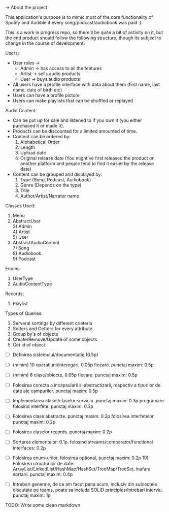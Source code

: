 -> About the project

This application's purpose is to mimic most of the core functionality of Spotify and Audible if every song/podcast/audiobook was paid :).

This is a work in progress repo, so there'll be quite a bit of activity on 
it, but the end product should follow the following structure, though its subject to change in the course of development:

Users: 
- User roles -> 
    + Admin  -> has access to all the features
    + Artist -> sells audio products
    + User   -> buys audio products
- All users have a profile interface with data about them (first name, last name, date of birth etc)
- Users can have a profile picture
- Users can make playlists that can be shuffled or replayed


Audio Content: 
- Can be put up for sale and listened to if you own it (you either purchased it or made it).  
- Products can be discounted for a limited amounted of time. 
- Content can be ordered by: 
    1) Alphabetical Order 
    2) Length 
    3) Upload date 
    4) Original release date (You might've first released the product on another platform and people tend to find it easier by the release date) 
- Content can be grouped and displayed by:  
    1) Type (Song, Podcast, Audiobook)  
    2) Genre (Depends on the type) 
    3) Title
    4) Author/Artist/Narrator name

Classes Used:  
1) Menu  
2) AbstractUser  
&#9; 3) Admin  
&#9; 4) Artist  
&#9; 5) User  
6) AbstractAudioContent  
&#9; 7) Song   
&#9; 8) Audiobook   
&#9; 9) Podcast   

Enums:  
1) UserType   
2) AudioContentType  

Records:   
1) Playlist   


Types of Queries:
1) Serveral sortings by different crieteria
2) Setters and Getters for every attribute
3) Group by's of objects
4) Create/Remove/Update of some objects
5) Get id of object  


- [ ] Definirea sistemului/documentatie (0.5p)
- [ ]  (minim) 10 operatiuni/interogari, 0.05p fiecare. punctaj maxim: 0.5p	 
- [ ] (minim) 8 clase/obiecte, 0.05p fiecare. punctaj maxim: 0.5p	
- [ ] Folosirea corecta a incapsularii si abstractizarii, respectiv a tipurilor de date ale campurilor. punctaj maxim: 0.5p 
- [ ] Implementarea clasei/claselor serviciu. punctaj maxim: 0.3p	programare folosind interfete. punctaj maxim: 0.3p
- [ ] Folosirea clase abstracte. punctaj maxim: 0.2p	folosirea interfetelor. punctaj maxim: 0.2p
- [ ] Folosirea claselor records. punctaj maxim: 0.2p	
- [ ] Sortarea elementelor: 0.1p. folosind streams/comparator/functional interfaces: 0.2p	
- [ ] Folosirea enum-urilor, folosirea optional, punctaj maxim: 0.2p 10) Folosirea structurilor de date: ArrayList/LinkedList/HashMap/HashSet/TreeMap/TreeSet, inafara sortarii. punctaj maxim: 0.4p	
- [ ] Intrebari generale, de ce am facut pana acum, inclusiv din subiectele discutate pe teams. poate sa includa SOLID principles/intrebari interviu. punctaj maxim: 1p  



TODO: Write some clean markdown
